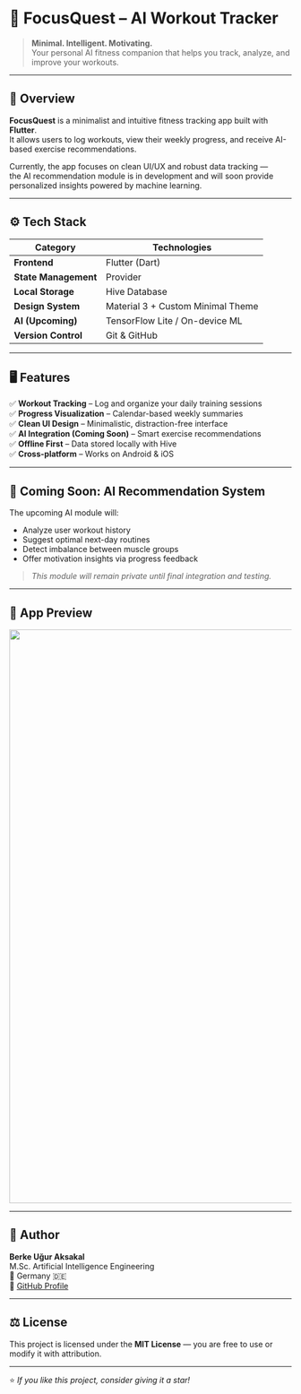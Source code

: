 # 🧠 FocusQuest – AI Workout Tracker

> **Minimal. Intelligent. Motivating.**  
> Your personal AI fitness companion that helps you track, analyze, and improve your workouts.

---

## 🚀 Overview

**FocusQuest** is a minimalist and intuitive fitness tracking app built with **Flutter**.  
It allows users to log workouts, view their weekly progress, and receive AI-based exercise recommendations.  

Currently, the app focuses on clean UI/UX and robust data tracking —  
the AI recommendation module is in development and will soon provide personalized insights powered by machine learning.

---

## ⚙️ Tech Stack

| Category | Technologies |
|-----------|--------------|
| **Frontend** | Flutter (Dart) |
| **State Management** | Provider |
| **Local Storage** | Hive Database |
| **Design System** | Material 3 + Custom Minimal Theme |
| **AI (Upcoming)** | TensorFlow Lite / On-device ML |
| **Version Control** | Git & GitHub |

---

## 🖥 Features

✅ **Workout Tracking** – Log and organize your daily training sessions  
✅ **Progress Visualization** – Calendar-based weekly summaries  
✅ **Clean UI Design** – Minimalistic, distraction-free interface  
✅ **AI Integration (Coming Soon)** – Smart exercise recommendations  
✅ **Offline First** – Data stored locally with Hive  
✅ **Cross-platform** – Works on Android & iOS  

---

## 🧠 Coming Soon: AI Recommendation System

The upcoming AI module will:  
- Analyze user workout history  
- Suggest optimal next-day routines  
- Detect imbalance between muscle groups  
- Offer motivation insights via progress feedback  

> *This module will remain private until final integration and testing.*

---

## 📱 App Preview

<p align="center">
  <img width="1536" height="1024" alt="image" src="https://github.com/user-attachments/assets/c9d8fecf-186b-4d87-ac25-22260dd4dbcf" />
</p>

---

## 👤 Author

**Berke Uğur Aksakal**  
M.Sc. Artificial Intelligence Engineering  
📍 Germany 🇩🇪  
💼 [GitHub Profile](https://github.com/BUAksakal)

---

## ⚖️ License

This project is licensed under the **MIT License** — you are free to use or modify it with attribution.

---

⭐ *If you like this project, consider giving it a star!*

